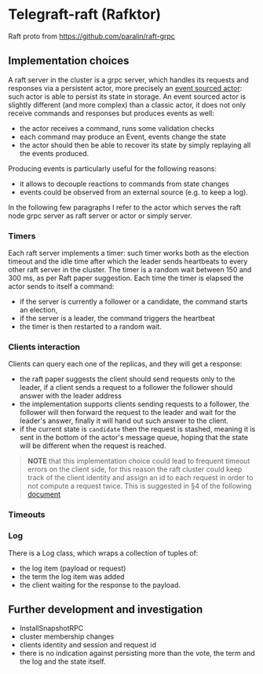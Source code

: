# Telegraft-raft (Rafktor)

Raft proto from https://github.com/paralin/raft-grpc

## Implementation choices

A raft server in the cluster is a grpc server, which handles its requests and responses
via a persistent actor, more precisely an [event sourced actor](https://doc.akka.io/docs/akka/current/typed/persistence.html#introduction): 
such actor is able to persist its state in storage.
An event sourced actor is slightly different (and more complex) than a classic actor,
it does not only receive commands and responses but produces events as well:

 - the actor receives a command, runs some validation checks
 - each command may produce an Event, events change the state
 - the actor should then be able to recover its state by simply replaying all the events produced.

Producing events is particularly useful for the following reasons:
 
 - it allows to decouple reactions to commands from state changes 
 - events could be observed from an external source (e.g. to keep a log).

In the following few paragraphs I refer to the actor which serves the raft node grpc server as
raft server or actor or simply server.

### Timers

Each raft server implements a timer: such timer works both as the election timeout and
the idle time after which the leader sends heartbeats to every other raft server in the cluster.
The timer is a random wait between 150 and 300 ms, as per Raft paper suggestion.
Each time the timer is elapsed the actor sends to itself a command:

 - if the server is currently a follower or a candidate, the command starts an election,
 - if the server is a leader, the command triggers the heartbeat
 - the timer is then restarted to a random wait.

### Clients interaction

Clients can query each one of the replicas, and they will get a response:

 - the raft paper suggests the client should send requests only to the leader, if a client
   sends a request to a follower the follower should answer with the leader address
 - the implementation supports clients sending requests to a follower, the follower will then
   forward the request to the leader and wait for the leader's answer, finally it will hand out
   such answer to the client.
 - if the current state is `candidate` then the request is stashed, meaning it is sent in the
   bottom of the actor's message queue, hoping that the state will be different when the request
   is reached.

> **NOTE** that this implementation choice could lead to frequent timeout errors on the client side,
> for this reason the raft cluster could keep track of the client identity and assign an id to each request
> in order to not compute a request twice. This is suggested in §4 of the following [document](https://web.stanford.edu/~ouster/cgi-bin/papers/OngaroPhD.pdf)

### Timeouts

### Log

There is a Log class, which wraps a collection of tuples of:

 - the log item (payload or request)
 - the term the log item was added
 - the client waiting for the response to the payload.

## Further development and investigation

 - InstallSnapshotRPC
 - cluster membership changes
 - clients identity and session and request id
 - there is no indication against persisting more than the vote, the term and the log and the state itself.
